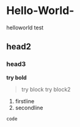 # Hello-World-
helloworld test

## head2
### head3


**try bold**
>try block
>try block2

1. firstline
2. secondline

`
code
`
